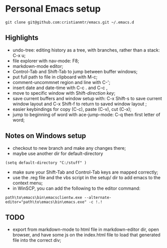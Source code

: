 # Personal Emacs setup

```
git clone git@github.com:cristianmtr/emacs.git ~/.emacs.d

```

## Highlights 

- undo-tree: editing history as a tree, with branches, rather than a stack: C-x u;
- file explorer with nav-mode: F8;
- markdown-mode editor;
- Control-Tab and Shift-Tab to jump between buffer windows;
- put full path to file in clipboard with M-c;
- comment-uncommnet region and line with C-';
- insert date and date-time with C-c . and C-c ,
- move to specific window with Shift-*direction key*;
- save current buffers and window setup with: C-x Shift-s to save current window layout and C-x Shift-f to return to saved window layout ;
- easier keybindings for copy (C-c), paste (C-v), cut (C-x);
- jump to beginning of word with ace-jump-mode: C-q then first letter of word;

## Notes on Windows setup

- checkout to new branch and make any changes there;
- maybe use another dir for default-directory
```emacs
(setq default-directory "C:/stuff" )
```
- make sure your Shift-Tab and Control-Tab keys are mapped correctly;
- use the .reg file and the vbs script in the setup/ dir to add emacs to the context menu;
- in WinSCP, you can add the following to the editor command:
```
path\to\emacs\bin\emacsclientw.exe --alternate-editor="path\to\emacs\bin\emacs.exe" -c !.!
```

## TODO

- export from markdown-mode to html file in markdown-editor dir, open browser, and have some js on the index.html file to load that generated file into the correct div;
